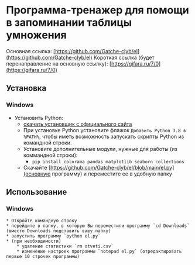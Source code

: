 # Программа-тренажер для помощи в запоминании таблицы умножения

Основная ссылка: [https://github.com/Gatche-clyb/el](https://github.com/Gatche-clyb/el)
Короткая ссылка (будет перенаправление на основную ссылку): [https://gifara.ru/7/0](https://gifara.ru/7/0)

## Установка

### Windows

* Установить Python:
    * [скачать установщик с официального сайта](https://www.python.org/downloads/windows/ "желательно выбрать последнюю стабильную версию")
    * При установке Python установите флажок `Добавить Python 3.8 в %PATH%`, чтобы иметь возможность запускать скрипты Python из командной строки.
    * Установите дополнительные модули, нужные для работы (из коммандной строки):
        * `pip install colorama pandas matplotlib seaborn collections`
    * Скачайте [https://github.com/Gatche-clyb/el/blob/main/el.py](основную программу) и переместите ее в удобную папку
    <!--* Установите программу: 'pip install el'-->

<!--- Многострочный комменарий
### Linux (Ubuntu)

* установите python: `sudo apt install python3`
* установите дополнительные модули: `sudo apt install python3-pandas`
-->

## Использование

### Windows
    * Откройте командную строку
    * перейдите в папку, в которую Вы переместили программу `cd Downloads` (вместо Downloads подставить вашу папку)
    * запустить программу `python el.py`
    * (при необходимости)
        * удаление статистики `rm otveti.csv`
        * изменение настроек программы `notepad el.py` (отредактировать первые 10 строчек программы)
